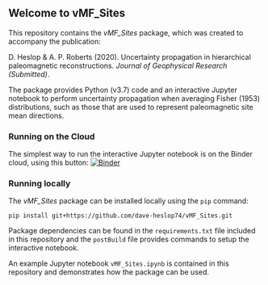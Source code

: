 ## Welcome to vMF_Sites
This repository contains the *vMF_Sites* package, which was created to accompany the publication:

D. Heslop & A. P. Roberts (2020). Uncertainty propagation in hierarchical paleomagnetic reconstructions. *Journal of Geophysical Research (Submitted)*.

The package provides Python (v3.7) code and an interactive Jupyter notebook to perform uncertainty propagation when averaging Fisher (1953) distributions, such as those that are used to represent paleomagnetic site mean directions. 

### Running on the Cloud
The simplest way to run the interactive Jupyter notebook is on the Binder cloud, using this button: [![Binder](https://mybinder.org/badge_logo.svg)](https://mybinder.org/v2/gh/dave-heslop74/vMF_Sites/master?urlpath=%2Fapps%2FvMF_Sites.ipynb)

### Running locally
The *vMF_Sites* package can be installed locally using the ```pip``` command:

```pip install git+https://github.com/dave-heslop74/vMF_Sites.git```

Package dependencies can be found in the ```requirements.txt``` file included in this repository and the ```postBuild``` file provides commands to setup the interactive notebook.

An example Jupyter notebook ```vMF_Sites.ipynb``` is contained in this repository and demonstrates how the package can be used.
